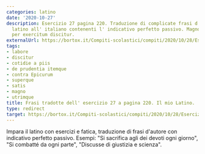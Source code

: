 ```yaml
---
categories: latino
date: '2020-10-27'
description: Esercizio 27 pagina 220. Traduzione di complicate frasi d' autore dal
  latino all' italiano contenenti l' indicativo perfetto passivo. Magno labore et
  per exercitum discitur.
externalUrl: https://bortox.it/Compiti-scolastici/compiti/2020/10/28/Esercizio-27-pagina-220.html
tags:
- labore
- discitur
- cotidie a piis
- de prudentia itemque
- contra Epicurum
- superque
- satis
- magno
- utrimque
title: Frasi tradotte dell' esercizio 27 a pagina 220. Il mio Latino.
type: redirect
target: https://bortox.it/Compiti-scolastici/compiti/2020/10/28/Esercizio-27-pagina-220.html
---
```

Impara il latino con esercizi e fatica, traduzione di frasi d'autore con indicativo perfetto passivo. Esempi: "Si sacrifica agli dei devoti ogni giorno", "Si combatté da ogni parte", "Discusse di giustizia e scienza".